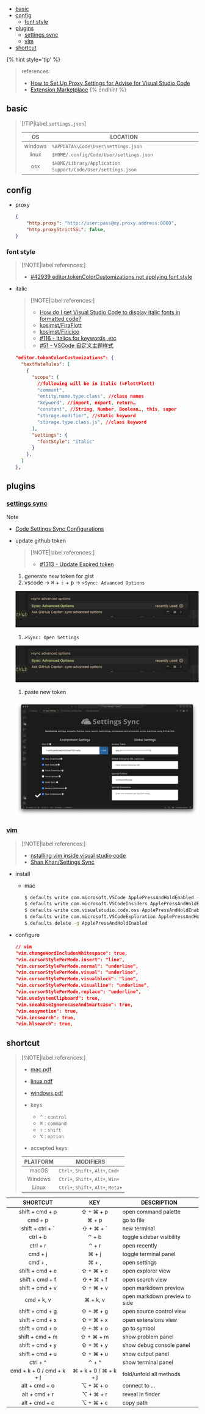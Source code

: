 <!-- START doctoc generated TOC please keep comment here to allow auto update -->
<!-- DON'T EDIT THIS SECTION, INSTEAD RE-RUN doctoc TO UPDATE -->

- [basic](#basic)
- [config](#config)
  - [font style](#font-style)
- [plugins](#plugins)
  - [settings sync](#settings-sync)
  - [vim](#vim)
- [shortcut](#shortcut)

<!-- END doctoc generated TOC please keep comment here to allow auto update -->

{% hint style='tip' %}
> references:
> - [How to Set Up Proxy Settings for Advise for Visual Studio Code](https://docs.mend.io/en-US/bundle/wsk/page/how_to_set_up_proxy_settings_for_advise_for_visual_studio_code.html)
> - [Extension Marketplace](https://code.visualstudio.com/docs/editor/extension-marketplace#_disable-an-extension)
{% endhint %}

## basic

> [!TIP|label:`settings.json`]
>
>
> |    OS   | LOCATION                                                    |
> |:-------:|-------------------------------------------------------------|
> | windows | `%APPDATA%\Code\User\settings.json`                         |
> |  linux  | `$HOME/.config/Code/User/settings.json`                     |
> |   osx   | `$HOME/Library/Application Support/Code/User/settings.json` |

## config

- proxy
  ```json
  {
      "http.proxy": "http://user:pass@my.proxy.address:8080",
      "http.proxyStrictSSL": false,
  }
  ```

### font style

> [!NOTE|label:references:]
> - [#42939 editor.tokenColorCustomizations not applying font style](https://github.com/Microsoft/vscode/issues/42939)

- italic

  > [!NOTE|label:references:]
  > - [How do I get Visual Studio Code to display italic fonts in formatted code?](https://stackoverflow.com/a/50714195/2940319)
  > - [kosimst/FiraFlott](https://github.com/kosimst/FiraFlott?tab=readme-ov-file#vscode-specific)
  > - [kosimst/Firicico](https://github.com/kosimst/Firicico?tab=readme-ov-file#what-are-italics)
  > - [#116 - Italics for keywords, etc](https://github.com/wesbos/cobalt2-vscode/issues/116)
  > - [#51 - VSCode 自定义主题样式](https://github.com/vhxubo/blog/issues/51)

  ```json
  "editor.tokenColorCustomizations": {
    "textMateRules": [
      {
        "scope": [
          //following will be in italic (=FlottFlott)
          "comment",
          "entity.name.type.class", //class names
          "keyword", //import, export, return…
          "constant", //String, Number, Boolean…, this, super
          "storage.modifier", //static keyword
          "storage.type.class.js", //class keyword
        ],
        "settings": {
          "fontStyle": "italic"
        }
      },
    ]
  },
  ```


## plugins
### [settings sync](https://code.visualstudio.com/docs/editor/settings-sync)

> [!NOTE]
> - [Code Settings Sync Configurations](https://dev.to/shanalikhan/visual-studio-code-settings-sync-configurations-mn0)

- update github token

  > [!NOTE|label:references:]
  > - [#1313 - Update Expired token](https://github.com/shanalikhan/code-settings-sync/issues/1313#issuecomment-890602304)

  1. generate new token for gist
  1. vscode -> <kbd>⌘</kbd> + <kbd>⇧</kbd> + <kbd>p</kbd> -> `>Sync: Advanced Options`

    ![sync: advanced options](../../screenshot/tools/vscode/sync-1.png)

  1. `>Sync: Open Settings`

    ![sync: advanced options](../../screenshot/tools/vscode/sync-1.png)

  1. paste new token

    ![paste new token](../../screenshot/tools/vscode/sync-3.png)

### [vim](https://marketplace.visualstudio.com/items?itemName=vscodevim.vim)

> [!NOTE|label:references:]
> - [nstalling vim inside visual studio code](https://www.barbarianmeetscoding.com/boost-your-coding-fu-with-vscode-and-vim/installing-vim-in-vscode/)
> - [Shan Khan/Settings Sync](https://marketplace.visualstudio.com/items?itemName=Shan.code-settings-sync)

- install
  - mac
    ```bash
    $ defaults write com.microsoft.VSCode ApplePressAndHoldEnabled -bool false              # For VS Code
    $ defaults write com.microsoft.VSCodeInsiders ApplePressAndHoldEnabled -bool false      # For VS Code Insider
    $ defaults write com.visualstudio.code.oss ApplePressAndHoldEnabled -bool false         # For VS Codium
    $ defaults write com.microsoft.VSCodeExploration ApplePressAndHoldEnabled -bool false   # For VS Codium Exploration users
    $ defaults delete -g ApplePressAndHoldEnabled                                           # If necessary, reset global default
    ```

- configure
  ```json
  // vim
  "vim.changeWordIncludesWhitespace": true,
  "vim.cursorStylePerMode.insert": "line",
  "vim.cursorStylePerMode.normal": "underline",
  "vim.cursorStylePerMode.visual": "underline",
  "vim.cursorStylePerMode.visualblock": "line",
  "vim.cursorStylePerMode.visualline": "underline",
  "vim.cursorStylePerMode.replace": "underline",
  "vim.useSystemClipboard": true,
  "vim.sneakUseIgnorecaseAndSmartcase": true,
  "vim.easymotion": true,
  "vim.incsearch": true,
  "vim.hlsearch": true,
  ```

## shortcut

> [!NOTE|label:references:]
> - [mac.pdf](https://code.visualstudio.com/shortcuts/keyboard-shortcuts-macos.pdf)
> - [linux.pdf](https://code.visualstudio.com/shortcuts/keyboard-shortcuts-linux.pdf)
> - [windows.pdf](https://code.visualstudio.com/shortcuts/keyboard-shortcuts-windows.pdf)
> - keys
>   - <kbd>⌃</kbd> : `control`
>   - <kbd>⌘</kbd> : `command`
>   - <kbd>⇧</kbd> : `shift`
>   - <kbd>⌥</kbd> : `option`
>
> - accepted keys:
>
> | PLATFORM | MODIFIERS                          |
> |:--------:|------------------------------------|
> |   macOS  | `Ctrl+`, `Shift+`, `Alt+`, `Cmd+`  |
> |  Windows | `Ctrl+`, `Shift+`, `Alt+`, `Win+`  |
> |   Linux  | `Ctrl+`, `Shift+`, `Alt+`, `Meta+` |


|          SHORTCUT         |          KEY          | DESCRIPTION                   |
|:-------------------------:|:---------------------:|-------------------------------|
|      shift + cmd + p      |       ⇧ + ⌘ + p       | open command palette          |
|          cmd + p          |         ⌘ + p         | go to file                    |
|   shift + ctrl + &#x60;   |     ⇧ + ⌘ + &#x60;    | new terminal                  |
|          ctrl + b         |         ⌃ + b         | toggle sidebar visibility     |
|          ctrl + r         |         ⌃ + r         | open recently                 |
|          cmd + j          |         ⌘ + j         | toggle terminal panel         |
|          cmd + ,          |         ⌘ + ,         | open settings                 |
|      shift + cmd + e      |       ⇧ + ⌘ + e       | open explorer view            |
|      shift + cmd + f      |       ⇧ + ⌘ + f       | open search view              |
|      shift + cmd + v      |       ⇧ + ⌘ + v       | open markdown preview         |
|         cmd + k, v        |        ⌘ + k, v       | open markdown preview to side |
|      shift + cmd + g      |       ⇧ + ⌘ + g       | open source control view      |
|      shift + cmd + x      |       ⇧ + ⌘ + x       | open extensions view          |
|      shift + cmd + o      |       ⇧ + ⌘ + o       | go to symbol                  |
|      shift + cmd + m      |       ⇧ + ⌘ + m       | show problem panel            |
|      shift + cmd + y      |       ⇧ + ⌘ + y       | show debug console panel      |
|      shift + cmd + u      |       ⇧ + ⌘ + u       | show output  panel            |
|          ctrl + ^         |         ⌃ + ^         | show terminal panel           |
| cmd + k + 0 / cmd + k + j | ⌘ + k + 0 / ⌘ + k + j | fold/unfold all methods       |
|       alt + cmd + o       |       ⌥ + ⌘ + o       | connect to ...                |
|       alt + cmd + r       |       ⌥ + ⌘ + r       | reveal in finder              |
|       alt + cmd + c       |       ⌥ + ⌘ + c       | copy path                     |
